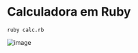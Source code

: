 # Calculadora em Ruby

```
ruby calc.rb
```


![image](https://user-images.githubusercontent.com/43358190/172852924-238b4894-0f69-4a9a-9952-db4027c9f988.png)
